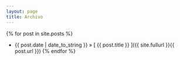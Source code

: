 ```yaml
---
layout: page
title: Archivo
---
```


{% for post in site.posts %}
  * {{ post.date | date_to_string }} &raquo; [ {{ post.title }} ]({{ site.fullurl }}{{ post.url }})
{% endfor %}
